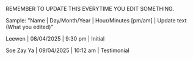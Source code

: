 REMEMBER TO UPDATE THIS EVERYTIME YOU EDIT SOMETHING.


Sample: "Name | Day/Month/Year | Hour/Minutes [pm/am] | Update text (What you edited)"


Leewen | 08/04/2025 | 9:30 pm | Initial 

Soe Zay Ya | 09/04/2025 | 10:12 am | Testimonial
